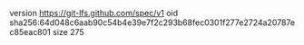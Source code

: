 version https://git-lfs.github.com/spec/v1
oid sha256:64d048c6aab90c54b4e39e7f2c293b68fec0301f277e2724a20787ec85eac801
size 275
